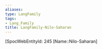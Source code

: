 ```yaml
---
aliases: 
type: LangFamily
tags: 
- Lang_Family
title: LangFamily-Nilo-Saharan
---
```

[SpocWebEntityId: 245
[Name::Nilo-Saharan]



